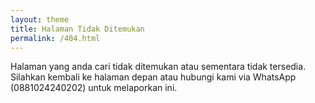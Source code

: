 ```yaml
---
layout: theme
title: Halaman Tidak Ditemukan
permalink: /404.html
---
```


  <p>
Halaman yang anda cari tidak ditemukan atau sementara tidak tersedia. Silahkan kembali ke halaman depan atau hubungi kami via WhatsApp (0881024240202) untuk melaporkan ini.
  </p>
